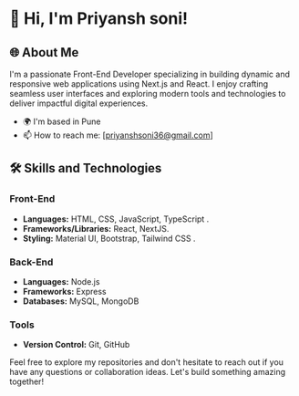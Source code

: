 # 👋 Hi, I'm Priyansh soni!

## 🌐 About Me
I'm a passionate Front-End Developer specializing in building dynamic and responsive web applications using Next.js and React. I enjoy crafting seamless user interfaces and exploring modern tools and technologies to deliver impactful digital experiences.

- 🌍 I'm based in Pune
- 📫 How to reach me: [priyanshsoni36@gmail.com]

## 🛠 Skills and Technologies
### Front-End
- **Languages:** HTML, CSS, JavaScript, TypeScript .
- **Frameworks/Libraries:** React, NextJS.
- **Styling:** Material UI, Bootstrap, Tailwind CSS .

### Back-End
- **Languages:** Node.js
- **Frameworks:** Express
- **Databases:** MySQL, MongoDB

### Tools
- **Version Control:** Git, GitHub

Feel free to explore my repositories and don't hesitate to reach out if you have any questions or collaboration ideas. Let's build something amazing together!
